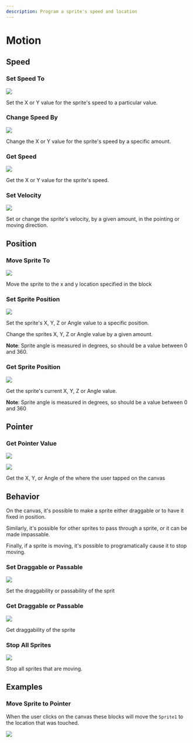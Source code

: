 ```yaml
---
description: Program a sprite's speed and location
---
```


# Motion

## Speed&#x20;

### Set Speed To&#x20;

![](../../.gitbook/assets/mov\_set\_speed\_to.png)

Set the X or Y value for the sprite's speed to a particular value.

### Change Speed By&#x20;

![](../../.gitbook/assets/mov\_set\_speed\_to2.png)

Change the X or Y value for the sprite's speed by a specific amount.

### Get Speed&#x20;

![](../../.gitbook/assets/mov\_get\_speed.png)

Get the X or Y value for the sprite's speed.

###

### Set Velocity

![](../../.gitbook/assets/mov\_set\_speed.png)

Set or change the sprite's velocity, by a given amount, in the pointing or moving direction.

## Position&#x20;

### Move Sprite To

![](../../.gitbook/assets/mov\_move\_to.png)

Move the sprite to the x and y location specified in the block

### Set Sprite Position

![](../../.gitbook/assets/mov\_set\_coord.png)

Set the sprite's X, Y, Z or Angle value to a specific position.

Change the sprites X, Y, Z or Angle value by a given amount.

**Note**: Sprite angle is measured in degrees, so should be a value between 0 and 360.&#x20;

### Get Sprite Position

![](../../.gitbook/assets/mov\_get\_coord.png)

Get the sprite's current X, Y, Z or Angle value.

**Note**: Sprite angle is measured in degrees, so should be a value between 0 and 360

## Pointer

### Get Pointer Value

![](../../.gitbook/assets/mov\_pointer.png)

![](../../.gitbook/assets/mov\_pointer2.png)

Get the X, Y, or Angle of the where the user tapped on the canvas

## Behavior

On the canvas, it's possible to make a sprite either draggable or to have it fixed in position.

Similarly, it's possible for other sprites to pass through a sprite, or it can be made impassable.&#x20;

Finally, if a sprite is moving, it's possible to programatically cause it to stop moving.&#x20;

### Set Draggable or Passable&#x20;

![](../../.gitbook/assets/mov\_set\_draggable.png)

Set the draggability or passability of the sprit

### Get Draggable or Passable

![](../../.gitbook/assets/mov\_get\_draggable.png)

Get draggability of the sprite

### Stop All Sprites

![](../../.gitbook/assets/mov\_stop\_sprites.png)

Stop all sprites that are moving.

## Examples

### Move Sprite to Pointer

When the user clicks on the canvas these blocks will move the `Sprite1` to the location that was touched.&#x20;

![](../../.gitbook/assets/move\_sprite\_to.png)
